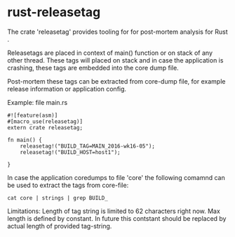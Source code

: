 # rust-releasetag

The crate 'releasetag' provides tooling for for post-mortem analysis for Rust .

Releasetags are placed in context of main() function or on stack of any other thread. These tags will placed on stack and in case the application is crashing, these tags are embedded into the core dump file.

Post-mortem these tags can be extracted from core-dump file, for example release information or application config.

Example: file main.rs
```
#![feature(asm)] 
#[macro_use(releasetag)]
extern crate releasetag;

fn main() {
    releasetag!("BUILD_TAG=MAIN_2016-wk16-05");
    releasetag!("BUILD_HOST=host1");

}
```
In case the application coredumps to file 'core' the following comamnd can be used to extract the tags from core-file:
```
cat core | strings | grep BUILD_
```

Limitations:
Length of tag string is limited to 62 characters right now. Max length is defined by constant. In future this contstant should be replaced by actual length of provided tag-string.
